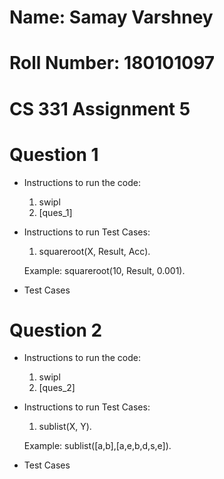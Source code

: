 # Name: Samay Varshney
# Roll Number: 180101097
# CS 331 Assignment 5

# Question 1

- Instructions to run the code:
	1) swipl
	2) [ques_1]

- Instructions to run Test Cases:
	1) squareroot(X, Result, Acc). 
	
	Example: squareroot(10, Result, 0.001).

- Test Cases
	
# Question 2

- Instructions to run the code:
	1) swipl
	2) [ques_2]

- Instructions to run Test Cases:
	1) sublist(X, Y). 
	
	Example: sublist([a,b],[a,e,b,d,s,e]).

- Test Cases
	